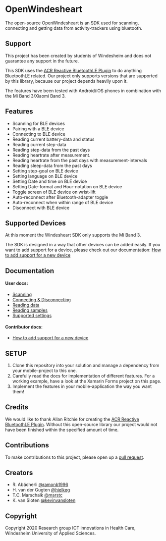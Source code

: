 
# OpenWindesheart

The open-source OpenWindesheart is an SDK used for scanning, connecting and getting data from activity-trackers using bluetooth.

## Support

This project has been created by students of Windesheim and does not guarantee any support in the future.  

This SDK uses the [ACR Reactive BluetoothLE Plugin](https://github.com/aritchie/bluetoothle) to do anything BluetoothLE related. Our project only supports versions that are supported by this library, because our project depends heavily upon it.

The features have been tested with Android/iOS phones in combination with the Mi Band 3/Xiaomi Band 3.  

## Features

* Scanning for BLE devices
* Pairing with a BLE device
* Connecting to BLE device
* Reading current battery-data and status
* Reading current step-data
* Reading step-data from the past days
* Reading heartrate after measurement.
* Reading heartrate from the past days with measurement-intervals
* Reading sleep-data from the past days
* Setting step-goal on BLE device
* Setting language on BLE device
* Setting Date and time on BLE device
* Setting Date-format and Hour-notation on BLE device
* Toggle screen of BLE device on wrist-lift
* Auto-reconnect after Bluetooth-adapter toggle
* Auto-reconnect when within range of BLE device
* Disconnect with BLE device

## Supported Devices

At this moment the Windesheart SDK only supports the Mi Band 3. 

The SDK is designed in a way that other devices can be added easily. If you want to add support for a device, please check out our documentation: [How to add support for a new device](https://github.com/ictinnovaties-zorg/openwindesheart/blob/master/README-SupportNewDevice.md)

## Documentation

#### User docs:
* [Scanning](https://github.com/ictinnovaties-zorg/openwindesheart/blob/master/README-Scanning.md)  
* [Connecting & Disconnecting](https://github.com/ictinnovaties-zorg/openwindesheart/blob/master/README-Connecting.md)  
* [Reading data](https://github.com/ictinnovaties-zorg/openwindesheart/blob/master/README-Readingdata.md)
* [Reading samples](https://github.com/ictinnovaties-zorg/openwindesheart/blob/master/README-Samples.md)
* [Supported settings](https://github.com/ictinnovaties-zorg/openwindesheart/blob/master/README-Settings.md)

#### Contributor docs:
* [How to add support for a new device](https://github.com/ictinnovaties-zorg/openwindesheart/blob/master/README-SupportNewDevice.md)

## SETUP  
1.  Clone this repository into your solution and manage a dependency from your mobile-project to this one.  
2.  Carefully read the docs for implementation of different features. For a working example, have a look at the Xamarin Forms project on this page.
3.  Implement the features in your mobile-application the way you want them!

## Credits

We would like to thank Allan Ritchie for creating the [ACR Reactive BluetoothLE Plugin](https://github.com/aritchie/bluetoothle). Without this open-source library our project would not have been finished within the specified amount of time.

## Contributions

To make contributions to this project, please open up a [pull request](https://github.com/ictinnovaties-zorg/openwindesheart/pull/new/master).

## Creators

* R. Abächerli [@ramonb1996](https://github.com/ramonB1996)
* H. van der Gugten [@hielkeg](https://github.com/hielkeg)
* T.C. Marschalk [@marstc](https://github.com/marstc)
* K. van Sloten [@kevinvansloten](https://github.com/kevinvansloten)

## Copyright

Copyright 2020 Research group ICT innovations in Health Care, Windesheim University of Applied Sciences.